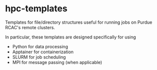 # hpc-templates
Templates for file/directory structures useful for running jobs on Purdue RCAC's remote clusters.

In particular, these templates are designed specifically for using
- Python for data processing
- Apptainer for containerization
- SLURM for job scheduling
- MPI for message passing (when applicable)